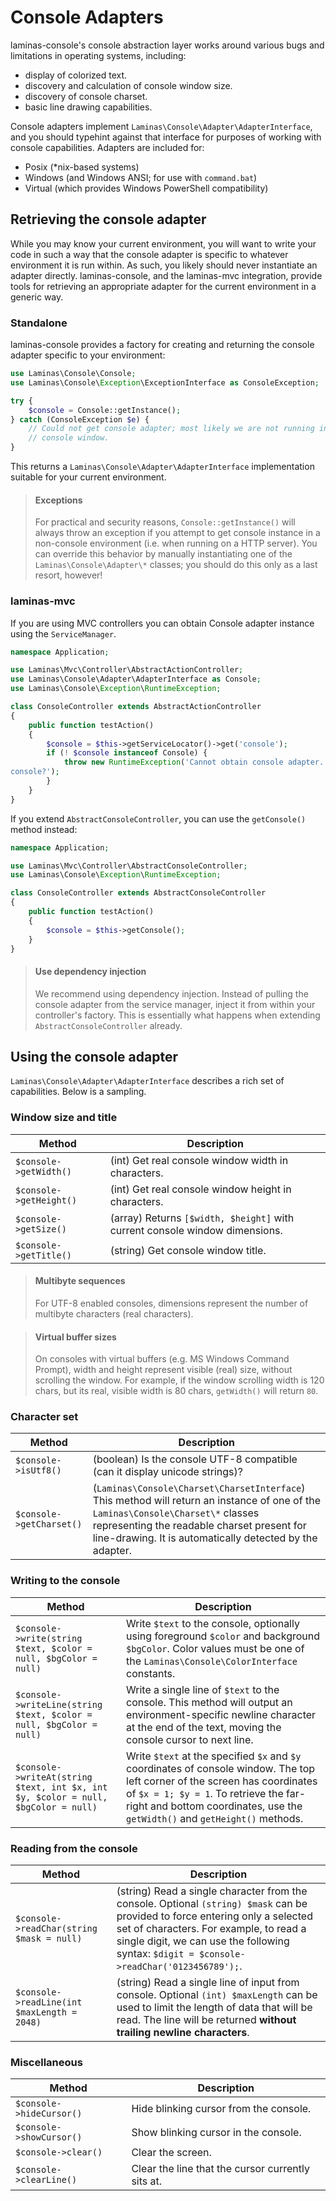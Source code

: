 # Console Adapters

laminas-console's console abstraction layer works around various bugs and limitations
in operating systems, including:

- display of colorized text.
- discovery and calculation of console window size.
- discovery of console charset.
- basic line drawing capabilities.

Console adapters implement `Laminas\Console\Adapter\AdapterInterface`, and you
should typehint against that interface for purposes of working with console
capabilities. Adapters are included for:

- Posix (\*nix-based systems)
- Windows (and Windows ANSI; for use with `command.bat`)
- Virtual (which provides Windows PowerShell compatibility)

## Retrieving the console adapter

While you may know your current environment, you will want to write your code in
such a way that the console adapter is specific to whatever environment it is
run within. As such, you likely should never instantiate an adapter directly.
laminas-console, and the laminas-mvc integration, provide tools for retrieving an
appropriate adapter for the current environment in a generic way.

### Standalone

laminas-console provides a factory for creating and returning the console adapter
specific to your environment:

```php
use Laminas\Console\Console;
use Laminas\Console\Exception\ExceptionInterface as ConsoleException;

try {
    $console = Console::getInstance();
} catch (ConsoleException $e) {
    // Could not get console adapter; most likely we are not running inside a
    // console window.
}
```

This returns a `Laminas\Console\Adapter\AdapterInterface` implementation suitable
for your current environment.

> #### Exceptions
>
> For practical and security reasons, `Console::getInstance()` will always throw
> an exception if you attempt to get console instance in a non-console
> environment (i.e. when running on a HTTP server). You can override this
> behavior by manually instantiating one of the `Laminas\Console\Adapter\*`
> classes; you should do this only as a last resort, however!

### laminas-mvc

If you are using MVC controllers you can obtain Console adapter instance using
the `ServiceManager`.

```php
namespace Application;

use Laminas\Mvc\Controller\AbstractActionController;
use Laminas\Console\Adapter\AdapterInterface as Console;
use Laminas\Console\Exception\RuntimeException;

class ConsoleController extends AbstractActionController
{
    public function testAction()
    {
        $console = $this->getServiceLocator()->get('console');
        if (! $console instanceof Console) {
            throw new RuntimeException('Cannot obtain console adapter. Are we running in a
console?');
        }
    }
}
```

If you extend `AbstractConsoleController`, you can use the `getConsole()` method
instead:

```php
namespace Application;

use Laminas\Mvc\Controller\AbstractConsoleController;
use Laminas\Console\Exception\RuntimeException;

class ConsoleController extends AbstractConsoleController
{
    public function testAction()
    {
        $console = $this->getConsole();
    }
}
```

> #### Use dependency injection
>
> We recommend using dependency injection. Instead of pulling the console
> adapter from the service manager, inject it from within your controller's
> factory. This is essentially what happens when extending
> `AbstractConsoleController` already.

## Using the console adapter

`Laminas\Console\Adapter\AdapterInterface` describes a rich set of capabilities.
Below is a sampling.

### Window size and title

Method | Description
------ | -----------
`$console->getWidth()` | (int) Get real console window width in characters.
`$console->getHeight()` | (int) Get real console window height in characters.
`$console->getSize()` | (array) Returns `[$width, $height]` with current console window dimensions.
`$console->getTitle()` | (string) Get console window title.

> #### Multibyte sequences
>
> For UTF-8 enabled consoles, dimensions represent the number of multibyte
> characters (real characters).

> #### Virtual buffer sizes
>
> On consoles with virtual buffers (e.g. MS Windows Command Prompt), width and
> height represent visible (real) size, without scrolling the window. For
> example, if the window scrolling width is 120 chars, but its real, visible
> width is 80 chars, `getWidth()` will return `80`.

### Character set

Method | Description
------ | -----------
`$console->isUtf8()` | (boolean) Is the console UTF-8 compatible (can it display unicode strings)?
`$console->getCharset()` | (`Laminas\Console\Charset\CharsetInterface`) This method will return an instance of one of the `Laminas\Console\Charset\*` classes representing the readable charset present for line-drawing. It is automatically detected by the adapter.

### Writing to the console

Method | Description
------ | -----------
`$console->write(string $text, $color = null, $bgColor = null)` | Write `$text` to the console, optionally using foreground `$color` and background `$bgColor`.  Color values must be one of the `Laminas\Console\ColorInterface` constants.
`$console->writeLine(string $text, $color = null, $bgColor = null)` | Write a single line of `$text` to the console. This method will output an environment-specific newline character at the end of the text, moving the console cursor to next line.
`$console->writeAt(string $text, int $x, int $y, $color = null, $bgColor = null)` | Write `$text` at the specified `$x` and `$y` coordinates of console window. The top left corner of the screen has coordinates of `$x = 1; $y = 1`. To retrieve the far-right and bottom coordinates, use the `getWidth()` and `getHeight()` methods.

### Reading from the console

Method | Description
------ | -----------
`$console->readChar(string $mask = null)` | (string) Read a single character from the console. Optional `(string) $mask` can be provided to force entering only a selected set of characters. For example, to read a single digit, we can use the following syntax: `$digit = $console->readChar('0123456789');`.
`$console->readLine(int $maxLength = 2048)` | (string) Read a single line of input from console. Optional `(int) $maxLength` can be used to limit the length of data that will be read. The line will be returned **without trailing newline characters**.

### Miscellaneous

Method | Description
------ | -----------
`$console->hideCursor()` | Hide blinking cursor from the console.
`$console->showCursor()` | Show blinking cursor in the console.
`$console->clear()` | Clear the screen.
`$console->clearLine()` | Clear the line that the cursor currently sits at.

